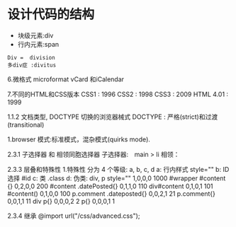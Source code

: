 # 设计代码的结构


* 块级元素:div
* 行内元素:span

```
Div =  division
多div症 :divitus
```

6.微格式 microformat
    vCard 和iCalendar

7.不同的HTML和CSS版本
    CSS1 : 1996
    CSS2 : 1998
    CSS3 : 2009
    HTML 4.01 : 1999

1.1.2 文档类型, DOCTYPE 切换的浏览器械式
  DOCTYPE : 严格(strict)和过渡(transitional)

1.browser 模式:标准模式，混杂模式(quirks mode).

2.3.1 子选择器 和 相领同胞选择器
    子选择器:　main > li
    相领：

2.3.3 层叠和特殊性
  1.特殊性
    分为 4 个等级: a, b, c, d
    a: 行内样式 style=""
    b: ID选择 #id
    c: 类 .class
    d: 伪类:  div, p
    style=""                    1,0,0,0     1000
    #wrapper #content {}        0,2,0,0     200
    #content .datePosted{}      0,1,1,0     110
    div#content                 0,1,0,1     101
    #content()                  0,1,0,0     100
    p.comment .dateposted{}     0,0,2,1     21
    p.comment{}                 0,0,1,1     11
    div p{}                     0,0,0,2     2
    p{}                         0,0,0,1     1

2.3.4 继承
  @import url("/css/advanced.css");

```

